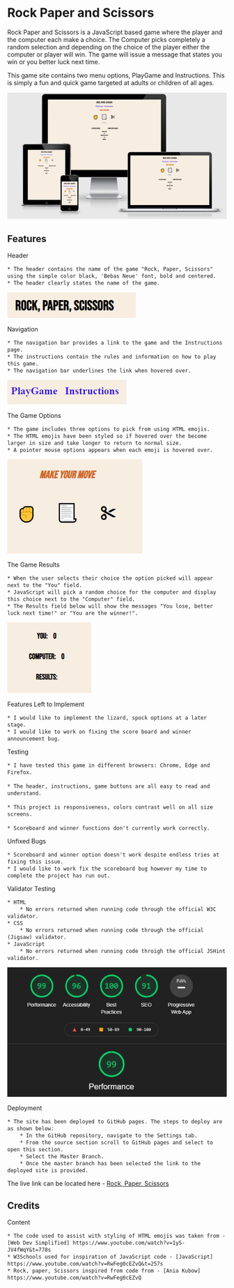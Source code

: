 # Rock Paper and Scissors

Rock Paper and Scissors is a JavaScript based game where the player and the computer each make a choice. The Computer picks completely a random selection and depending on the choice of the player either the computer or player will win. The game will issue a message that states you win or you better luck next time. 

This game site contains two menu options, PlayGame and Instructions. This is simply a fun and quick game targeted at adults or children of all ages.  

<img src="assets/images/Responsiveness.PNG">

## Features

Header 

    * The header contains the name of the game "Rock, Paper, Scissors" using the simple color black, 'Bebas Neue' font, bold and centered. 
    * The header clearly states the name of the game. 

<img src="assets/images/header.PNG">

Navigation 

    * The navigation bar provides a link to the game and the Instructions page. 
    * The instructions contain the rules and information on how to play this game. 
    * The navigation bar underlines the link when hovered over. 
   
<img src="assets/images/nav.PNG">

The Game Options 

    * The game includes three options to pick from using HTML emojis. 
    * The HTML emojis have been styled so if hovered over the become larger in size and take longer to return to normal size. 
    * A pointer mouse options appears when each emoji is hovered over.  

<img src="assets/images/game-buttons.PNG">

The Game Results 

    * When the user selects their choice the option picked will appear next to the "You" field. 
    * JavaScript will pick a random choice for the computer and display this choice next to the "Computer" field.  
    * The Results field below will show the messages "You lose, better luck next time!" or "You are the winner!". 

<img src="assets/images/Scoreboard.PNG">

Features Left to Implement

    * I would like to implement the lizard, spock options at a later stage. 
    * I would like to work on fixing the score board and winner announcement bug.

Testing 

    * I have tested this game in different browsers: Chrome, Edge and Firefox.

    * The header, instructions, game buttons are all easy to read and understand. 

    * This project is responsiveness, colors contrast well on all size screens. 

    * Scoreboard and winner functions don't currently work correctly.

Unfixed Bugs 

    * Scoreboard and winner option doesn't work despite endless tries at fixing this issue. 
    * I would like to work fix the scoreboard bug however my time to complete the project has run out.  

Validator Testing 

    * HTML 
        * No errors returned when running code through the official W3C validator. 
    * CSS 
        * No errors returned when running code through the official (Jigsaw) validator.     
    * JavaScript 
        * No errors returned when running code throigh the official JSHint validator. 
         
<img src="assets/images/lighthouse.PNG">

Deployment    

    * The site has been deployed to GitHub pages. The steps to deploy are as shown below: 
        * In the GitHub repository, navigate to the Settings tab. 
        * From the source section scroll to GitHub pages and select to open this section. 
        * Select the Master Branch. 
        * Once the master branch has been selected the link to the deployed site is provided. 

The live link can be located here - [Rock, Paper, Scissors](https://frankie141.github.io/Rock-paper-Scissors/)   

## Credits 

Content

    * The code used to assist with styling of HTML emojis was taken from - [Web Dev Simplified] https://www.youtube.com/watch?v=1yS-JV4fWqY&t=778s
    * W3Schools used for inspiration of JavaScript code - [JavaScript] https://www.youtube.com/watch?v=RwFeg0cEZvQ&t=257s 
    * Rock, paper, Scissors inspired from code from - [Ania Kubow] https://www.youtube.com/watch?v=RwFeg0cEZvQ









    



